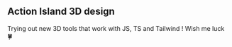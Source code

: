 ## Action Island 3D design

Trying out new 3D tools that work with JS, TS and Tailwind !
Wish me luck 🍀
